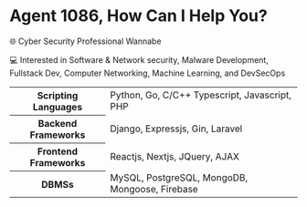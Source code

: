 # Agent 1086, How Can I Help You?

🌐 Cyber Security Professional Wannabe

💻 Interested in Software & Network security, Malware Development, Fullstack Dev, Computer Networking, Machine Learning, and DevSecOps

<table>
  <tbody>
    <tr>
      <th>Scripting Languages</th> 
      <td>Python, Go, C/C++ Typescript, Javascript, PHP</td>
    </tr>
    <tr>
      <th>Backend Frameworks</th>
      <td>Django, Expressjs, Gin, Laravel</td>
    </tr>
    <tr>
      <th>Frontend Frameworks</th>
      <td>Reactjs, Nextjs, JQuery, AJAX</td>
    </tr>
    <tr>
      <th>DBMSs</th>
      <td>MySQL, PostgreSQL, MongoDB, Mongoose, Firebase</td>
    </tr>
  </tbody>
</table>
<!-- <img src="https://wakatime.com/share/@e08f8b14-02a9-4fc3-a997-6be14dbaff15/4d9e12b2-a20f-40ef-b02f-ae61275d2cc2.svg" width="400" /> -->
